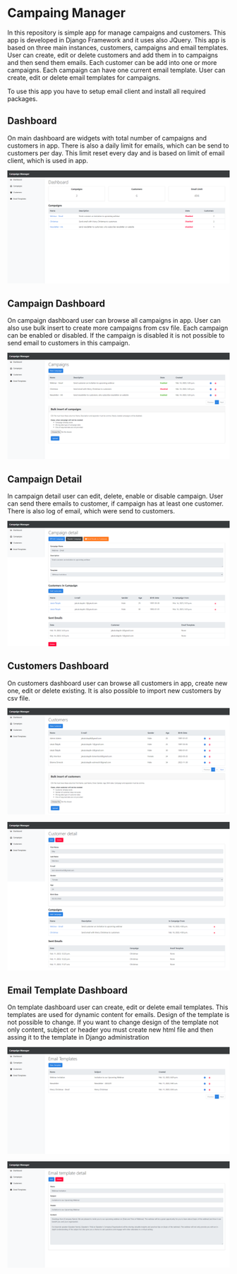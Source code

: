 # Campaing Manager
In this repository is simple app for manage campaigns and customers. This app is developed in Django Framework and it uses also JQuery. This app is based on three main instances, customers, campaigns and email templates. User can create, edit or delete customers and add them in to campaigns and then send them emails. Each customer can be add into one or more campaigns. Each campaign can have one current email template. User can create, edit or delete email templates for campaigns.

To use this app you have to setup email client and install all required packages.

## Dashboard
On main dashboard are widgets with total number of campaigns and customers in app. There is also a daily limit for emails, which can be send to customers per day. This limit reset every day and is based on limit of email client, which is used in app.

![Dashboard](https://github.com/skapis/appscreenshots/blob/main/Campaign%20Manager/Dashboard.png)

## Campaign Dashboard
On campaign dashboard user can browse all campaigns in app. User can also use bulk insert to create more campaigns from csv file. Each campaign can be enabled or disabled. If the campaign is disabled it is not possible to send email to customers in this campaign.

![Campaign Dashboard](https://github.com/skapis/appscreenshots/blob/main/Campaign%20Manager/Campaign_Dashboard.png)

## Campaign Detail
In campaign detail user can edit, delete, enable or disable campaign. User can send there emails to customer, if campaign has at least one customer. There is also log of email, which were send to customers.

![Campaign Detail](https://github.com/skapis/appscreenshots/blob/main/Campaign%20Manager/Campaign_Detail.png)

## Customers Dashboard
On customers dashboard user can browse all customers in app, create new one, edit or delete existing. It is also possible to import new customers by csv file.

![Customer Dashboard](https://github.com/skapis/appscreenshots/blob/main/Campaign%20Manager/Customer_Dashboard.png)

![Customer detail](https://github.com/skapis/appscreenshots/blob/main/Campaign%20Manager/Customer_Detail.png)

## Email Template Dashboard
On template dashboard user can create, edit or delete email templates. This templates are used for dynamic content for emails. Design of the template is not possible to change. If you want to change design of the template not only content, subject or header you must create new html file and then assing it to the template in Django administration

![Template Dashboard](https://github.com/skapis/appscreenshots/blob/main/Campaign%20Manager/Template_Dashboard.png)

![Template Detail](https://github.com/skapis/appscreenshots/blob/main/Campaign%20Manager/Template_Detail.png)



